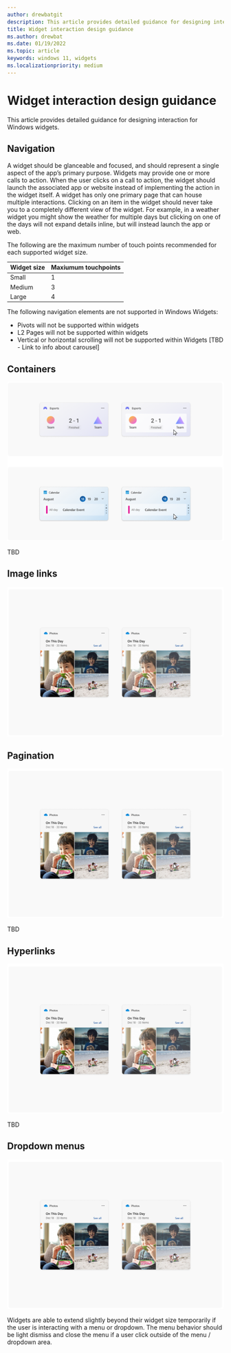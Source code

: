 ```yaml
---
author: drewbatgit
description: This article provides detailed guidance for designing interaction for Windows widgets.
title: Widget interaction design guidance
ms.author: drewbat
ms.date: 01/19/2022
ms.topic: article
keywords: windows 11, widgets
ms.localizationpriority: medium
---
```


# Widget interaction design guidance

This article provides detailed guidance for designing interaction for Windows widgets.

## Navigation

A widget should be glanceable and focused, and should represent a single aspect of the app’s primary purpose. Widgets may provide one or more calls to action. When the user clicks on a call to action, the widget should launch the associated app or website instead of implementing the action in the widget itself. A widget has only one primary page that can house multiple interactions. Clicking on an item in the widget should never take you to a completely different view of the widget. For example, in a weather widget you might show the weather for multiple days but clicking on one of the days will not expand details inline, but will instead launch the app or web.

The following are the maximum number of touch points recommended for each supported widget size.

| Widget size | Maxiumum touchpoints |
|-------------|----------------------|
| Small    | 1 |
| Medium | 3 |
| Large | 4 |

The following navigation elements are not supported in Windows Widgets:

- Pivots will not be supported within widgets
- L2 Pages will not be supported within widgets
- Vertical or horizontal scrolling will not be supported within Widgets [TBD - Link to info about carousel]

## Containers

![Four images of widgets that illustrate containers. TBD - what is this image demonstrating?](./images/widgets-containers.png)

TBD

## Image links

![Two images of widgets that illustrate image links. TBD - what is this image demonstrating?](./images/widgets-image-links.png)

## Pagination

![Four images of widgets that illustrate pagination. TBD - what is this image demonstrating?](./images/widgets-image-links.png)

TBD

## Hyperlinks

![Four images of widgets that illustrate hyperlinks. TBD - what is this image demonstrating?](./images/widgets-image-links.png)

TBD

## Dropdown menus

![Two images of widgets that illustrate dropdown menus. In the left image the dropdown menu is collapsed. In the right image the dropdown is expanded and extends over the border of the widget](./images/widgets-image-links.png)

Widgets are able to extend slightly beyond their widget size temporarily if the user is interacting with a menu or dropdown. The menu behavior should be light dismiss and close the menu if a user click outside of the menu / dropdown area.










 

 

